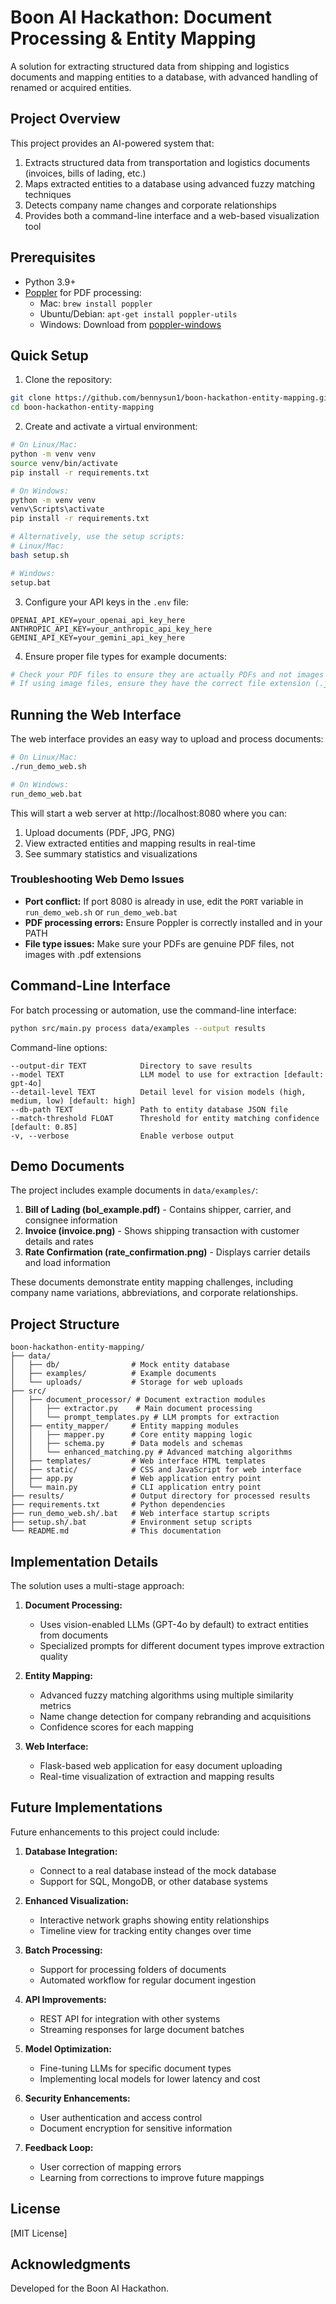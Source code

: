 # Boon AI Hackathon: Document Processing & Entity Mapping

A solution for extracting structured data from shipping and logistics documents and mapping entities to a database, with advanced handling of renamed or acquired entities.

## Project Overview

This project provides an AI-powered system that:
1. Extracts structured data from transportation and logistics documents (invoices, bills of lading, etc.)
2. Maps extracted entities to a database using advanced fuzzy matching techniques
3. Detects company name changes and corporate relationships
4. Provides both a command-line interface and a web-based visualization tool

## Prerequisites

- Python 3.9+ 
- [Poppler](https://poppler.freedesktop.org/) for PDF processing:
  - Mac: `brew install poppler`
  - Ubuntu/Debian: `apt-get install poppler-utils`
  - Windows: Download from [poppler-windows](https://github.com/oschwartz10612/poppler-windows/releases/)

## Quick Setup

1. Clone the repository:
```bash
git clone https://github.com/bennysun1/boon-hackathon-entity-mapping.git
cd boon-hackathon-entity-mapping
```

2. Create and activate a virtual environment:
```bash
# On Linux/Mac:
python -m venv venv
source venv/bin/activate
pip install -r requirements.txt

# On Windows:
python -m venv venv
venv\Scripts\activate
pip install -r requirements.txt

# Alternatively, use the setup scripts:
# Linux/Mac:
bash setup.sh

# Windows:
setup.bat
```

3. Configure your API keys in the `.env` file:
```
OPENAI_API_KEY=your_openai_api_key_here
ANTHROPIC_API_KEY=your_anthropic_api_key_here
GEMINI_API_KEY=your_gemini_api_key_here
```

4. Ensure proper file types for example documents:
```bash
# Check your PDF files to ensure they are actually PDFs and not images with .pdf extensions
# If using image files, ensure they have the correct file extension (.jpg, .png)
```

## Running the Web Interface

The web interface provides an easy way to upload and process documents:

```bash
# On Linux/Mac:
./run_demo_web.sh

# On Windows:
run_demo_web.bat
```

This will start a web server at http://localhost:8080 where you can:
1. Upload documents (PDF, JPG, PNG)
2. View extracted entities and mapping results in real-time
3. See summary statistics and visualizations

### Troubleshooting Web Demo Issues

- **Port conflict:** If port 8080 is already in use, edit the `PORT` variable in `run_demo_web.sh` or `run_demo_web.bat`
- **PDF processing errors:** Ensure Poppler is correctly installed and in your PATH
- **File type issues:** Make sure your PDFs are genuine PDF files, not images with .pdf extensions

## Command-Line Interface

For batch processing or automation, use the command-line interface:

```bash
python src/main.py process data/examples --output results
```

Command-line options:
```
--output-dir TEXT            Directory to save results
--model TEXT                 LLM model to use for extraction [default: gpt-4o]
--detail-level TEXT          Detail level for vision models (high, medium, low) [default: high]
--db-path TEXT               Path to entity database JSON file
--match-threshold FLOAT      Threshold for entity matching confidence [default: 0.85]
-v, --verbose                Enable verbose output
```

## Demo Documents

The project includes example documents in `data/examples/`:

1. **Bill of Lading (bol_example.pdf)** - Contains shipper, carrier, and consignee information
2. **Invoice (invoice.png)** - Shows shipping transaction with customer details and rates
3. **Rate Confirmation (rate_confirmation.png)** - Displays carrier details and load information

These documents demonstrate entity mapping challenges, including company name variations, abbreviations, and corporate relationships.

## Project Structure

```
boon-hackathon-entity-mapping/
├── data/
│   ├── db/                # Mock entity database
│   ├── examples/          # Example documents
│   └── uploads/           # Storage for web uploads
├── src/
│   ├── document_processor/ # Document extraction modules
│   │   ├── extractor.py    # Main document processing
│   │   └── prompt_templates.py # LLM prompts for extraction
│   ├── entity_mapper/     # Entity mapping modules
│   │   ├── mapper.py      # Core entity mapping logic
│   │   ├── schema.py      # Data models and schemas
│   │   └── enhanced_matching.py # Advanced matching algorithms
│   ├── templates/         # Web interface HTML templates
│   ├── static/            # CSS and JavaScript for web interface
│   ├── app.py             # Web application entry point
│   └── main.py            # CLI application entry point
├── results/               # Output directory for processed results
├── requirements.txt       # Python dependencies
├── run_demo_web.sh/.bat   # Web interface startup scripts
├── setup.sh/.bat          # Environment setup scripts
└── README.md              # This documentation
```

## Implementation Details

The solution uses a multi-stage approach:

1. **Document Processing:**
   - Uses vision-enabled LLMs (GPT-4o by default) to extract entities from documents
   - Specialized prompts for different document types improve extraction quality

2. **Entity Mapping:**
   - Advanced fuzzy matching algorithms using multiple similarity metrics
   - Name change detection for company rebranding and acquisitions
   - Confidence scores for each mapping

3. **Web Interface:**
   - Flask-based web application for easy document uploading
   - Real-time visualization of extraction and mapping results

## Future Implementations

Future enhancements to this project could include:

1. **Database Integration:**
   - Connect to a real database instead of the mock database
   - Support for SQL, MongoDB, or other database systems

2. **Enhanced Visualization:**
   - Interactive network graphs showing entity relationships
   - Timeline view for tracking entity changes over time

3. **Batch Processing:**
   - Support for processing folders of documents
   - Automated workflow for regular document ingestion

4. **API Improvements:**
   - REST API for integration with other systems
   - Streaming responses for large document batches

5. **Model Optimization:**
   - Fine-tuning LLMs for specific document types
   - Implementing local models for lower latency and cost

6. **Security Enhancements:**
   - User authentication and access control
   - Document encryption for sensitive information

7. **Feedback Loop:**
   - User correction of mapping errors
   - Learning from corrections to improve future mappings

## License

[MIT License]

## Acknowledgments

Developed for the Boon AI Hackathon.

